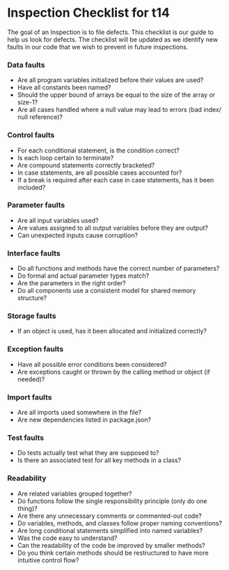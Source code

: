 # Inspection Checklist for t14

The goal of an Inspection is to file defects.
This checklist is our guide to help us look for defects.
The checklist will be updated as we identify new faults in our code that we wish to prevent in future inspections.


### Data faults
* Are all program variables initialized before their values are used?
* Have all constants been named?
* Should the upper bound of arrays be equal to the size of the array or size-1?
* Are all cases handled where a null value may lead to errors (bad index/ null reference)?

### Control faults
* For each conditional statement, is the condition correct?
* Is each loop certain to terminate?
* Are compound statements correctly bracketed?
* In case statements, are all possible cases accounted for?
* If a break is required after each case in case statements, has it been included?

### Parameter faults
* Are all input variables used?
* Are values assigned to all output variables before they are output?
* Can unexpected inputs cause corruption?

### Interface faults
* Do all functions and methods have the correct number of parameters?
* Do formal and actual parameter types match?
* Are the parameters in the right order?
* Do all components use a consistent model for shared memory structure?

### Storage faults
* If an object is used, has it been allocated and initialized correctly?

### Exception faults
* Have all possible error conditions been considered?
* Are exceptions caught or thrown by the calling method or object (if needed)?

### Import faults
* Are all imports used somewhere in the file?
* Are new dependencies listed in package.json?

### Test faults
* Do tests actually test what they are supposed to?
* Is there an associated test for all key methods in a class?

### Readability
* Are related variables grouped together?
* Do functions follow the single responsibility principle (only do one thing)?
* Are there any unnecessary comments or commented-out code?
* Do variables, methods, and classes follow proper naming conventions?
* Are long conditional statements simplified into named variables?
* Was the code easy to understand?
* Can the readability of the code be improved by smaller methods?
* Do you think certain methods should be restructured to have more intuitive control flow?

